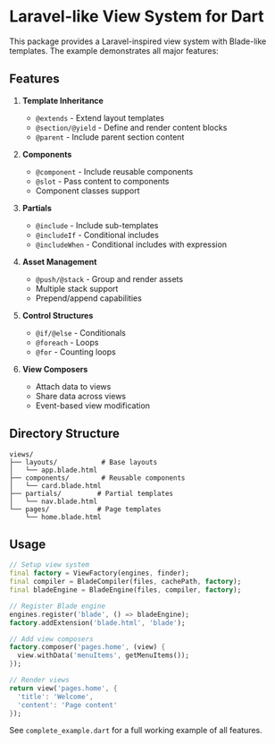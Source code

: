 # Laravel-like View System for Dart

This package provides a Laravel-inspired view system with Blade-like templates. The example demonstrates all major features:

## Features

1. **Template Inheritance**
   - `@extends` - Extend layout templates
   - `@section/@yield` - Define and render content blocks
   - `@parent` - Include parent section content

2. **Components**
   - `@component` - Include reusable components
   - `@slot` - Pass content to components
   - Component classes support

3. **Partials**
   - `@include` - Include sub-templates
   - `@includeIf` - Conditional includes
   - `@includeWhen` - Conditional includes with expression

4. **Asset Management**
   - `@push/@stack` - Group and render assets
   - Multiple stack support
   - Prepend/append capabilities

5. **Control Structures**
   - `@if/@else` - Conditionals
   - `@foreach` - Loops
   - `@for` - Counting loops

6. **View Composers**
   - Attach data to views
   - Share data across views
   - Event-based view modification

## Directory Structure

```
views/
├── layouts/           # Base layouts
│   └── app.blade.html
├── components/        # Reusable components
│   └── card.blade.html
├── partials/         # Partial templates
│   └── nav.blade.html
└── pages/            # Page templates
    └── home.blade.html
```

## Usage

```dart
// Setup view system
final factory = ViewFactory(engines, finder);
final compiler = BladeCompiler(files, cachePath, factory);
final bladeEngine = BladeEngine(files, compiler, factory);

// Register Blade engine
engines.register('blade', () => bladeEngine);
factory.addExtension('blade.html', 'blade');

// Add view composers
factory.composer('pages.home', (view) {
  view.withData('menuItems', getMenuItems());
});

// Render views
return view('pages.home', {
  'title': 'Welcome',
  'content': 'Page content'
});
```

See `complete_example.dart` for a full working example of all features.
